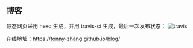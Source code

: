 ## 博客

静态网页采用 hexo 生成，并用 travis-ci 生成，最后一次发布状态： ![travis](https://travis-ci.org/tonny-zhang/blog.svg?branch=master)

在线地址：https://tonny-zhang.github.io/blog/
